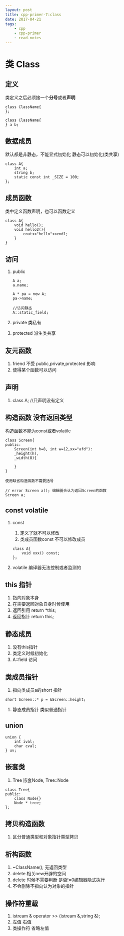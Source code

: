 ```yaml
---
layout: post
title: cpp-primer-7:class
date: 2017-04-21
tags:
    - cpp
    - cpp-primer
    - read-notes
---
```



# 类 Class
## 定义
类定义之后必须接一个**分号**或者**声明**

```
class ClassName{
};

class ClassName{
} a b;
```
<!--more-->
## 数据成员
默认都是非静态，不能显式初始化
静态可以初始化(类共享)

```
class A{
    int a;
    string b;
    static const int _SIZE = 100;
};
```

## 成员函数
类中定义函数声明，也可以函数定义

```
class A{
    void hello();
    void hello2(){
        cout<<"hello"<<endl;
    }
}

```

## 访问
1. public
    
    ```
    A a;
    a.name;
    
    A * pa = new A;
    pa->name;
    ```
    
    ```
    //访问静态
    A::static_field;
    ```

2. private 类私有
3. protected  派生类共享

## 友元函数
1. friend 不受 public,private,protected 影响
2. 使得某个函数可以访问

## 声明
1. class A; //只声明没有定义


## 构造函数 没有返回类型
构造函数不能为const或者volatile

```
class Screen{
public:
    Screen(int h=8, int w=12,xx="afd"):
    _height(h),
    _width(8){
    
    }
}

使用缺省构造函数不需要括号

// error Screen a(); 编辑器会认为返回Screen的函数
Screen a;

```

## const volatile
1. const
    1. 定义了就不可以修改
    3. 类成员函数const 不可以修改成员
    
    ```
    class A{
        void xxx() const;
    };
    ```
2. volatile 编译器无法控制或者监测的

## this 指针
1. 指向对象本身
2. 在需要返回对象自身时候使用
3. 返回引用  return *this;
4. 返回指针 return this;

## 静态成员
1. 没有this指针
2. 类定义时候初始化
3. A::field 访问

## 类成员指针
1. 指向类成员a的short 指针

```
short Screen::* p = &Screen::height;
```
1. 静态成员指针 类似普通指针

## union

```
union {
    int ival;
    char cval;
} uv;
```

## 嵌套类
1. Tree 嵌套Node, Tree::Node

```
class Tree{
public:
    class Node{}
    Node * tree;
};
```



## 拷贝构造函数
1. 区分普通类型和对象指针类型拷贝

## 析构函数
1. ~ClassName(); 无返回类型
2. delete 相关new开辟的空间
3. delete 时候不需要判断 是否!=0编辑器隐式执行
4. 不会删除不指向认为对象的指针

## 操作符重载
1. istream & operator >> (istream &,string &);
1. 左值 右值
2. 类操作符 省略左值


